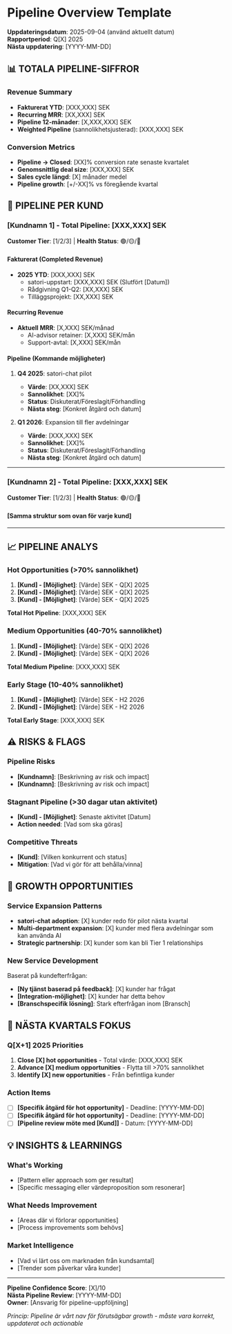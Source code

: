 # Pipeline Overview Template

**Uppdateringsdatum**: 2025-09-04 (använd aktuellt datum)  
**Rapportperiod**: Q[X] 2025  
**Nästa uppdatering**: [YYYY-MM-DD]

## 📊 TOTALA PIPELINE-SIFFROR

### Revenue Summary
- **Fakturerat YTD**: [XXX,XXX] SEK
- **Recurring MRR**: [XX,XXX] SEK  
- **Pipeline 12-månader**: [X,XXX,XXX] SEK
- **Weighted Pipeline** (sannolikhetsjusterad): [XXX,XXX] SEK

### Conversion Metrics
- **Pipeline → Closed**: [XX]% conversion rate senaste kvartalet
- **Genomsnittlig deal size**: [XXX,XXX] SEK
- **Sales cycle längd**: [X] månader medel
- **Pipeline growth**: [+/-XX]% vs föregående kvartal

## 🎯 PIPELINE PER KUND

### [Kundnamn 1] - Total Pipeline: [XXX,XXX] SEK
**Customer Tier**: [1/2/3] | **Health Status**: 🟢/🟡/🔴

#### Fakturerat (Completed Revenue)
- **2025 YTD**: [XXX,XXX] SEK
  - satori-uppstart: [XXX,XXX] SEK (Slutfört [Datum])
  - Rådgivning Q1-Q2: [XX,XXX] SEK
  - Tilläggsprojekt: [XX,XXX] SEK

#### Recurring Revenue  
- **Aktuell MRR**: [X,XXX] SEK/månad
  - AI-advisor retainer: [X,XXX] SEK/mån
  - Support-avtal: [X,XXX] SEK/mån

#### Pipeline (Kommande möjligheter)
1. **Q4 2025**: satori-chat pilot
   - **Värde**: [XX,XXX] SEK
   - **Sannolikhet**: [XX]%
   - **Status**: Diskuterat/Föreslagit/Förhandling
   - **Nästa steg**: [Konkret åtgärd och datum]

2. **Q1 2026**: Expansion till fler avdelningar  
   - **Värde**: [XXX,XXX] SEK
   - **Sannolikhet**: [XX]%
   - **Status**: Diskuterat/Föreslagit/Förhandling
   - **Nästa steg**: [Konkret åtgärd och datum]

---

### [Kundnamn 2] - Total Pipeline: [XXX,XXX] SEK  
**Customer Tier**: [1/2/3] | **Health Status**: 🟢/🟡/🔴

#### [Samma struktur som ovan för varje kund]

---

## 📈 PIPELINE ANALYS

### Hot Opportunities (>70% sannolikhet)
1. **[Kund] - [Möjlighet]**: [Värde] SEK - Q[X] 2025
2. **[Kund] - [Möjlighet]**: [Värde] SEK - Q[X] 2025
3. **[Kund] - [Möjlighet]**: [Värde] SEK - Q[X] 2025

**Total Hot Pipeline**: [XXX,XXX] SEK

### Medium Opportunities (40-70% sannolikhet)  
1. **[Kund] - [Möjlighet]**: [Värde] SEK - Q[X] 2026
2. **[Kund] - [Möjlighet]**: [Värde] SEK - Q[X] 2026

**Total Medium Pipeline**: [XXX,XXX] SEK

### Early Stage (10-40% sannolikhet)
1. **[Kund] - [Möjlighet]**: [Värde] SEK - H2 2026
2. **[Kund] - [Möjlighet]**: [Värde] SEK - H2 2026

**Total Early Stage**: [XXX,XXX] SEK

## ⚠️ RISKS & FLAGS

### Pipeline Risks
- **[Kundnamn]**: [Beskrivning av risk och impact]
- **[Kundnamn]**: [Beskrivning av risk och impact]

### Stagnant Pipeline (>30 dagar utan aktivitet)
- **[Kund] - [Möjlighet]**: Senaste aktivitet [Datum]
- **Action needed**: [Vad som ska göras]

### Competitive Threats
- **[Kund]**: [Vilken konkurrent och status]
- **Mitigation**: [Vad vi gör för att behålla/vinna]

## 🚀 GROWTH OPPORTUNITIES

### Service Expansion Patterns
- **satori-chat adoption**: [X] kunder redo för pilot nästa kvartal
- **Multi-department expansion**: [X] kunder med flera avdelningar som kan använda AI
- **Strategic partnership**: [X] kunder som kan bli Tier 1 relationships

### New Service Development
Baserat på kundefterfrågan:
- **[Ny tjänst baserad på feedback]**: [X] kunder har frågat
- **[Integration-möjlighet]**: [X] kunder har detta behov
- **[Branschspecifik lösning]**: Stark efterfrågan inom [Bransch]

## 📅 NÄSTA KVARTALS FOKUS

### Q[X+1] 2025 Priorities
1. **Close [X] hot opportunities** - Total värde: [XXX,XXX] SEK
2. **Advance [X] medium opportunities** - Flytta till >70% sannolikhet  
3. **Identify [X] new opportunities** - Från befintliga kunder

### Action Items
- [ ] **[Specifik åtgärd för hot opportunity]** - Deadline: [YYYY-MM-DD]
- [ ] **[Specifik åtgärd för hot opportunity]** - Deadline: [YYYY-MM-DD]  
- [ ] **[Pipeline review möte med [Kund]]** - Datum: [YYYY-MM-DD]

## 💡 INSIGHTS & LEARNINGS

### What's Working
- [Pattern eller approach som ger resultat]
- [Specific messaging eller värdeproposition som resonerar]

### What Needs Improvement  
- [Areas där vi förlorar opportunities]
- [Process improvements som behövs]

### Market Intelligence
- [Vad vi lärt oss om marknaden från kundsamtal]
- [Trender som påverkar våra kunder]

---
**Pipeline Confidence Score**: [X]/10  
**Nästa Pipeline Review**: [YYYY-MM-DD]  
**Owner**: [Ansvarig för pipeline-uppföljning]

*Princip: Pipeline är vårt nav för förutsägbar growth - måste vara korrekt, uppdaterat och actionable*
